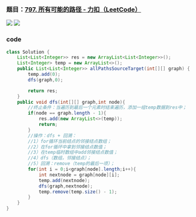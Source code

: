 ### 题目：[797. 所有可能的路径 - 力扣（LeetCode）](https://leetcode.cn/problems/all-paths-from-source-to-target/description/)

![](https://younglion.oss-cn-beijing.aliyuncs.com/%E5%B1%8F%E5%B9%95%E6%88%AA%E5%9B%BE%202024-04-27%20215504.png)
![](https://younglion.oss-cn-beijing.aliyuncs.com/%E5%B1%8F%E5%B9%95%E6%88%AA%E5%9B%BE%202024-04-27%20215458.png)

### code

```java
class Solution {
    List<List<Integer>> res = new ArrayList<List<Integer>>();
    List<Integer> temp = new ArrayList<>(); 
    public List<List<Integer>> allPathsSourceTarget(int[][] graph) {
        temp.add(0);
        dfs(graph,0);

        return res;
    }
    public void dfs(int[][] graph,int node){
        //终止条件：当遍历到最后一个元素时结束遍历，添加一组temp数据到res中；
        if(node == graph.length - 1){
            res.add(new ArrayList<>(temp));
            return;
        }
        //操作：dfs + 回溯：
        //1）for循环当前结点的邻接结点数组；
        //2）在for循环中拿到邻接结点数值；
        //3）在temp临时数组中add邻接结点数值；
        //4）dfs（数组，邻接结点）；
        //5）回溯：remove（temp的最后一项）；
        for(int i = 0;i<graph[node].length;i++){
            int nextnode = graph[node][i];
            temp.add(nextnode);
            dfs(graph,nextnode);
            temp.remove(temp.size() - 1);
        }
    }
}
```

